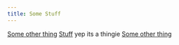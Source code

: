 ```yaml
---
title: Some Stuff
---
```

[Some other thing](../Some%20other%20thing.md)
[Stuff](../../Stuff.md)
yep its a thingie [Some other thing](../Some%20other%20thing.md)